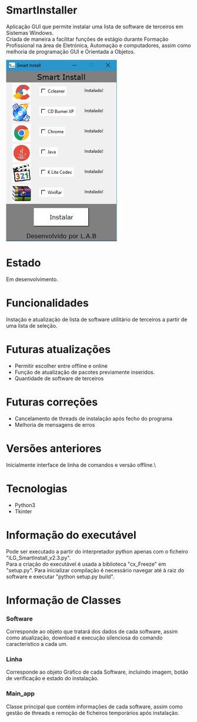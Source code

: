 # SmartInstaller
Aplicação GUI que permite instalar uma lista de software de terceiros em Sistemas Windows.\
Criada de maneira a facilitar funções de estágio durante Formação Profissional na área de Eletrónica, Automação e computadores, assim como melhoria de programação GUI e Orientada a Objetos.

![SmartInstall](./apresentação/smartinstall.png)

# Estado
Em desenvolvimento.

# Funcionalidades
Instação e atualização de lista de software utilitário de terceiros a partir de uma lista de seleção.

# Futuras atualizações
- Permitir escolher entre offline e online
- Função de atualização de pacotes previamente inseridos.
- Quantidade de software de terceiros

# Futuras correções
- Cancelamento de threads de instalação após fecho do programa
- Melhoria de mensagens de erros

# Versões anteriores
Inicialmente interface de linha de comandos e versão offline.\

# Tecnologias
- Python3
- Tkinter

# Informação do executável
Pode ser executado a partir do interpretador python apenas com o ficheiro "iLG_SmartInstall_v2.3.py".\
Para a criação do executável é usada a biblioteca "cx_Freeze" em "setup.py". Para inicializar compilação é necessário navegar até à raiz do software e executar "python setup.py build".

# Informação de Classes
### Software
Corresponde ao objeto que tratará dos dados de cada software, assim como atualização, download e execução silenciosa do comando caracteristico a cada um.
### Linha
Corresponde ao objeto Gráfico de cada Software, incluindo imagem, botão de verificação e estado do instalação.
### Main_app
Classe principal que contém informações de cada software, assim como gestão de threads e remoção de ficheiros temporários após instalação.
